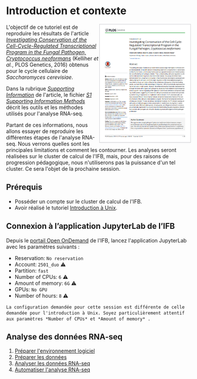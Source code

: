 # Introduction et contexte

<img align="right" width="250px" 
    src="img/plos_genetics_2016.png"
    alt="Snapshot of the 2016 PLOS Genetics paper">

L'objectif de ce tutoriel est de reproduire les résultats de l'article [*Investigating Conservation of the Cell-Cycle-Regulated Transcriptional Program in the Fungal Pathogen, Cryptococcus neoformans*](https://journals.plos.org/plosgenetics/article?id=10.1371/journal.pgen.1006453) (Kelliher *et al.*, PLOS Genetics, 2016) obtenus pour le cycle cellulaire de *Saccharomyces cerevisiae*.

Dans la rubrique [*Supporting Information*](https://journals.plos.org/plosgenetics/article?id=10.1371/journal.pgen.1006453#sec011) de l'article, le fichier [*S1 Supporting Information Methods*](https://doi.org/10.1371/journal.pgen.1006453.s001) décrit les outils et les méthodes utilisés pour l'analyse RNA-seq.

Partant de ces informations, nous allons essayer de reproduire les différentes étapes de l'analyse RNA-seq. Nous verrons quelles sont les principales limitations et comment les contourner. Les analyses seront réalisées sur le cluster de calcul de l'IFB, mais, pour des raisons de progression pédagogique, nous n'utiliserons pas la puissance d'un tel cluster. Ce sera l'objet de la prochaine session.


## Prérequis

- Posséder un compte sur le cluster de calcul de l'IFB.
- Avoir réalisé le tutoriel [Introduction à Unix](../tuto1/tutorial.md).


## Connexion à l’application JupyterLab de l’IFB

 Depuis le <a href="https://ondemand.cluster.france-bioinformatique.fr/" target="_blank">portail Open OnDemand</a> de l'IFB, lancez l'application JupyterLab avec les paramètres suivants :
- Reservation: `No reservation` 
- Account: `2501_duo` ⚠️
- Partition: `fast`
- Number of CPUs: `6` ⚠️
- Amount of memory: `6G` ⚠️
- GPUs: `No GPU`
- Number of hours: `8` ⚠️

```{warning}
La configuration demandée pour cette session est différente de celle demandée pour l'introduction à Unix. Soyez particulièrement attentif aux paramètres *Number of CPUs* et *Amount of memory* .
```


## Analyse des données RNA-seq

1. [Préparer l'environnement logiciel](1_preparer_logiciels_module.md)
1. [Préparer les données](2_preparer_donnees.md)
1. [Analyser les données RNA-seq](3_analyser.md)
1. [Automatiser l'analyse RNA-seq](4_automatiser.md)

